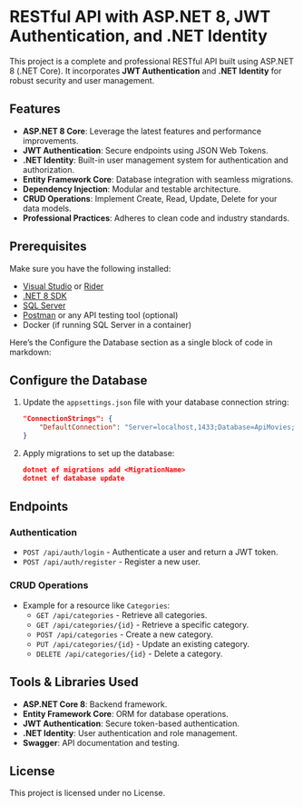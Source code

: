 # RESTful API with ASP.NET 8, JWT Authentication, and .NET Identity

This project is a complete and professional RESTful API built using ASP.NET 8 (.NET Core). It incorporates **JWT Authentication** and **.NET Identity** for robust security and user management.

## Features

- **ASP.NET 8 Core**: Leverage the latest features and performance improvements.
- **JWT Authentication**: Secure endpoints using JSON Web Tokens.
- **.NET Identity**: Built-in user management system for authentication and authorization.
- **Entity Framework Core**: Database integration with seamless migrations.
- **Dependency Injection**: Modular and testable architecture.
- **CRUD Operations**: Implement Create, Read, Update, Delete for your data models.
- **Professional Practices**: Adheres to clean code and industry standards.

## Prerequisites

Make sure you have the following installed:

- [Visual Studio](https://visualstudio.microsoft.com/) or [Rider](https://www.jetbrains.com/rider/)
- [.NET 8 SDK](https://dotnet.microsoft.com/)
- [SQL Server](https://www.microsoft.com/en-us/sql-server)
- [Postman](https://www.postman.com/) or any API testing tool (optional)
- Docker (if running SQL Server in a container)

Here’s the Configure the Database section as a single block of code in markdown:

## Configure the Database

1. Update the `appsettings.json` file with your database connection string:
   ```json
   "ConnectionStrings": {
       "DefaultConnection": "Server=localhost,1433;Database=ApiMovies;User Id=sa;Password=YourPassword;Encrypt=False;TrustServerCertificate=True;"
   }

2. Apply migrations to set up the database:
    ```json
    dotnet ef migrations add <MigrationName>
    dotnet ef database update

## Endpoints

### Authentication
- `POST /api/auth/login` - Authenticate a user and return a JWT token.
- `POST /api/auth/register` - Register a new user.

### CRUD Operations
- Example for a resource like `Categories`:
   - `GET /api/categories` - Retrieve all categories.
   - `GET /api/categories/{id}` - Retrieve a specific category.
   - `POST /api/categories` - Create a new category.
   - `PUT /api/categories/{id}` - Update an existing category.
   - `DELETE /api/categories/{id}` - Delete a category.

## Tools & Libraries Used

- **ASP.NET Core 8**: Backend framework.
- **Entity Framework Core**: ORM for database operations.
- **JWT Authentication**: Secure token-based authentication.
- **.NET Identity**: User authentication and role management.
- **Swagger**: API documentation and testing.

## License

This project is licensed under no License.


